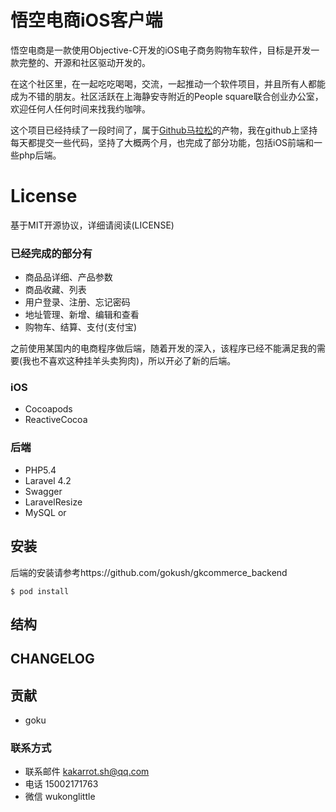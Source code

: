 # 悟空电商iOS客户端

悟空电商是一款使用Objective-C开发的iOS电子商务购物车软件，目标是开发一款完整的、开源和社区驱动开发的。

在这个社区里，在一起吃吃喝喝，交流，一起推动一个软件项目，并且所有人都能成为不错的朋友。社区活跃在上海静安寺附近的People square联合创业办公室，欢迎任何人任何时间来找我约咖啡。

这个项目已经持续了一段时间了，属于[Github马拉松](https://github.com/gokush)的产物，我在github上坚持每天都提交一些代码，坚持了大概两个月，也完成了部分功能，包括iOS前端和一些php后端。

# License

基于MIT开源协议，详细请阅读(LICENSE)

### 已经完成的部分有

- 商品品详细、产品参数
- 商品收藏、列表
- 用户登录、注册、忘记密码
- 地址管理、新增、编辑和查看
- 购物车、结算、支付(支付宝)

之前使用某国内的电商程序做后端，随着开发的深入，该程序已经不能满足我的需要(我也不喜欢这种挂羊头卖狗肉)，所以开必了新的后端。

### iOS

- Cocoapods
- ReactiveCocoa

### 后端

- PHP5.4
- Laravel 4.2
- Swagger
- LaravelResize
- MySQL or

## 安装

后端的安装请参考https://github.com/gokush/gkcommerce_backend

```
$ pod install
```

## 结构

## CHANGELOG

## 贡献

- goku

### 联系方式

- 联系邮件 kakarrot.sh@qq.com
- 电话 15002171763
- 微信 wukonglittle